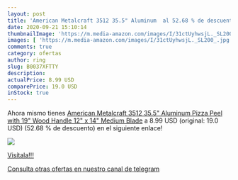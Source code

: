 ```yaml
---
layout: post
title: 'American Metalcraft 3512 35.5" Aluminum  al 52.68 % de descuento'
date: 2020-09-21 15:10:14
thumbnailImage: 'https://m.media-amazon.com/images/I/31ctUyhwsjL._SL200_.jpg'
images: [ 'https://m.media-amazon.com/images/I/31ctUyhwsjL._SL200_.jpg' ]
comments: true
category: ofertas
author: ring
slug: B0037XFTTY
description:
actualPrice: 8.99 USD
comparePrice: 19.0 USD
inStock: true
---
```


Ahora mismo tienes [American Metalcraft 3512 35.5" Aluminum Pizza Peel with 19" Wood Handle  12" x 14" Medium Blade](https://www.amazon.com/dp/B0037XFTTY/?tag=redken08-20) a 8.99 USD (original: 19.0 USD) (52.68 %  de descuento) en el siguiente enlace!

[![](https://m.media-amazon.com/images/I/31ctUyhwsjL._SL200_.jpg)](https://www.amazon.com/dp/B0037XFTTY/?tag=redken08-20)

[Visítala!!!](https://www.amazon.com/dp/B0037XFTTY/?tag=redken08-20)

[Consulta otras ofertas en nuestro canal de telegram](https://t.me/s/ofertas25)
